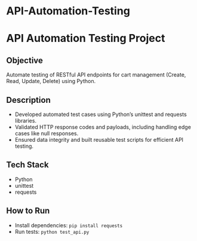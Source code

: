 # API-Automation-Testing
# API Automation Testing Project

## Objective
Automate testing of RESTful API endpoints for cart management (Create, Read, Update, Delete) using Python.

## Description
- Developed automated test cases using Python’s unittest and requests libraries.
- Validated HTTP response codes and payloads, including handling edge cases like null responses.
- Ensured data integrity and built reusable test scripts for efficient API testing.

## Tech Stack
- Python
- unittest
- requests

## How to Run
- Install dependencies: `pip install requests`
- Run tests: `python test_api.py`
